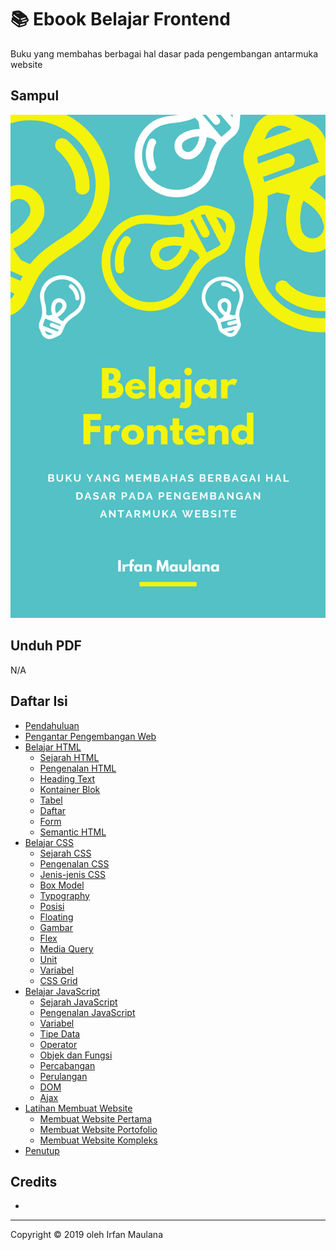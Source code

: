 # 📚 Ebook Belajar Frontend

Buku yang membahas berbagai hal dasar pada pengembangan antarmuka website

## Sampul

![](cover.png)

## Unduh PDF

N/A

## Daftar Isi

- [Pendahuluan](#)
- [Pengantar Pengembangan Web](#)
- [Belajar HTML](#)
  - [Sejarah HTML](#)
  - [Pengenalan HTML](#)
  - [Heading Text](#)
  - [Kontainer Blok](#)
  - [Tabel](#)
  - [Daftar](#)
  - [Form](#)
  - [Semantic HTML](#)
- [Belajar CSS](#)
  - [Sejarah CSS](#)
  - [Pengenalan CSS](#)
  - [Jenis-jenis CSS](#)
  - [Box Model](#)
  - [Typography](#)
  - [Posisi](#)
  - [Floating](#)
  - [Gambar](#)
  - [Flex](#)
  - [Media Query](#)
  - [Unit](#)
  - [Variabel](#)
  - [CSS Grid](#)
- [Belajar JavaScript](#)
  - [Sejarah JavaScript](#)
  - [Pengenalan JavaScript](#)
  - [Variabel](#)
  - [Tipe Data](#)
  - [Operator](#)
  - [Objek dan Fungsi](#)
  - [Percabangan](#)
  - [Perulangan](#)
  - [DOM](#)
  - [Ajax](#)
- [Latihan Membuat Website](#)
  - [Membuat Website Pertama](#)
  - [Membuat Website Portofolio](#)
  - [Membuat Website Kompleks](#)
- [Penutup](#)

## Credits

-

---

Copyright © 2019 oleh Irfan Maulana
